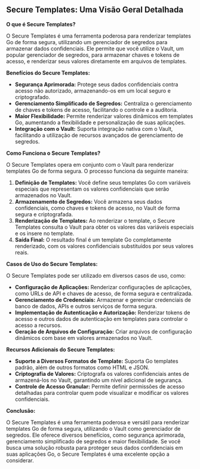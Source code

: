 ## Secure Templates: Uma Visão Geral Detalhada

**O que é Secure Templates?**

O Secure Templates é uma ferramenta poderosa para renderizar templates Go de forma segura, utilizando um gerenciador de segredos para armazenar dados confidenciais. Ele permite que você utilize o Vault, um popular gerenciador de segredos, para armazenar chaves e tokens de acesso, e renderizar seus valores diretamente em arquivos de templates.

**Benefícios do Secure Templates:**

* **Segurança Aprimorada:** Protege seus dados confidenciais contra acesso não autorizado, armazenando-os em um local seguro e criptografado.
* **Gerenciamento Simplificado de Segredos:** Centraliza o gerenciamento de chaves e tokens de acesso, facilitando o controle e a auditoria.
* **Maior Flexibilidade:** Permite renderizar valores dinâmicos em templates Go, aumentando a flexibilidade e personalização de suas aplicações.
* **Integração com o Vault:** Suporta integração nativa com o Vault, facilitando a utilização de recursos avançados de gerenciamento de segredos.

**Como Funciona o Secure Templates?**

O Secure Templates opera em conjunto com o Vault para renderizar templates Go de forma segura. O processo funciona da seguinte maneira:

1. **Definição de Templates:** Você define seus templates Go com variáveis especiais que representam os valores confidenciais que serão armazenados no Vault.
2. **Armazenamento de Segredos:** Você armazena seus dados confidenciais, como chaves e tokens de acesso, no Vault de forma segura e criptografada.
3. **Renderização de Templates:** Ao renderizar o template, o Secure Templates consulta o Vault para obter os valores das variáveis especiais e os insere no template.
4. **Saída Final:** O resultado final é um template Go completamente renderizado, com os valores confidenciais substituídos por seus valores reais.

**Casos de Uso do Secure Templates:**

O Secure Templates pode ser utilizado em diversos casos de uso, como:

* **Configuração de Aplicações:** Renderizar configurações de aplicações, como URLs de API e chaves de acesso, de forma segura e centralizada.
* **Gerenciamento de Credenciais:** Armazenar e gerenciar credenciais de banco de dados, APIs e outros serviços de forma segura.
* **Implementação de Autenticação e Autorização:** Renderizar tokens de acesso e outros dados de autenticação em templates para controlar o acesso a recursos.
* **Geração de Arquivos de Configuração:** Criar arquivos de configuração dinâmicos com base em valores armazenados no Vault.

**Recursos Adicionais do Secure Templates:**

* **Suporte a Diversos Formatos de Template:** Suporta Go templates padrão, além de outros formatos como HTML e JSON.
* **Criptografia de Valores:** Criptografa os valores confidenciais antes de armazená-los no Vault, garantindo um nível adicional de segurança.
* **Controle de Acesso Granular:** Permite definir permissões de acesso detalhadas para controlar quem pode visualizar e modificar os valores confidenciais.

**Conclusão:**

O Secure Templates é uma ferramenta poderosa e versátil para renderizar templates Go de forma segura, utilizando o Vault como gerenciador de segredos. Ele oferece diversos benefícios, como segurança aprimorada, gerenciamento simplificado de segredos e maior flexibilidade. Se você busca uma solução robusta para proteger seus dados confidenciais em suas aplicações Go, o Secure Templates é uma excelente opção a considerar.

